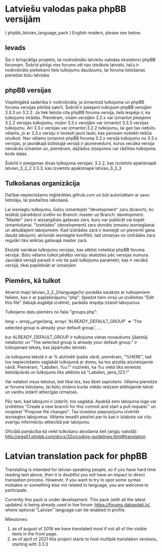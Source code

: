 # Latviešu valodas paka phpBB versijām
( phpbb_latvian_language_pack )
English readers, please see below.

## Ievads
Šis ir brīvprātīgs projekts, lai nodrošinātu latviešu valodas eksistenci phpBB forumam. Šobrīd pilnīgi viss forums vēl nav iztulkots latviski, taču ir nodrošināts pietiekami liels tulkojumu daudzums, lai foruma lietošanas pieredze būtu latviska.

## phpBB versijas
Vispilnīgākā saderība ir nodrošināta, ja izmantotā tulkojuma un phpBB forumu versijas pilnībā sakrīt. Šobrīd ir pieejami tulkojumi phpBB versijām 3.3.3 un 3.2.2.
Ja tiek lietota cita phpBB foruma versija, liela iespēja ir, ka tulkojums strādās. Piemēram, visām versijām 3.2.x var izmantot pieejamo 3.2.2 versijas tulkojumu, visām 3.3.x versijām var izmantot 3.3.3 versijas tulkojumu. Arī 3.3.x versijas var izmantot 3.2.2 tulkojumu, lai gan tas nebūtu vēlams, jo ar 3.3.x versiju ir ieviesti jauni lauki, kas pavisam noteikti nebūs iztulkoti. Nav vēlams izmantot phpBB foruma 3.2.x versijā tulkojumu no 3.3.x versijas, jo jaunākajā būtiskajā versijā ir jaunievedumi, kurus vecāka versija nemācēs izmantot un, piemēram, dažādos ziņojumos var rādīties tulkojuma koda daļas.

Šobrīd ir pieejamas divas tulkojuma versijas:
3.2.2, kas izvietots apakšmapē latvian_3_2_2
3.3.3, kas izvietots apakšmapē latvian_3_3_3

## Tulkošanas organizācija
Dalībai nepieciešams reģistrēties github.com un būt autorizētam ar savu lietotāju, lai piedalītos labošanā.

Lai iesniegtu tulkojumu, lūdzu izmantojiet "development" zaru (branch), ko ieslēdz pārslēdzot izvēlni no Branch: master uz Branch: development. "Master" zars ir aizsargātais gatavais zars, kuru var publicēt vai kopēt izmantošanai. "Izstrādes" (development) zars domāts izmaiņu iesniegšanai un aktuālajiem labojumiem. Kad izstrādes zarā ir iesniegti un pieņemti gana daudz labojumi, atrisināti iesniegtie konflikti, tad izmaiņas no izstrādes zara regulāri tiks ieliktas gatavajā master zarā.

Eksistē vairākas tulkojumu versijas, kas atbilst noteiktai phpBB foruma versijai. Būtu vēlams tulkot pēdējo versiju skatoties pēc versijas numura. Jaunākā versijā parasti ir visi tie paši tulkojumu parametri, kas ir vecākā versijā, tikai papildināti ar izmaiņām.

## Piemērs, kā tulkot
Atverot mapi latvian_3_2_2/language/lv/ parādās saraksts ar tulkojamiem failiem, kas ir ar paplašinājumu "php". Spiežot tiem virsū un izvēloties "Edit this file" (labajā augšējā izvēlnē), parādās iespēja iztaisīt labojumus.

Tulkojamo datu piemērs no faila "groups.php":

$lang = array_merge($lang, array(
	'ALREADY_DEFAULT_GROUP'		=> 'The selected group is already your default group.',
  ...

kur ALREADY_DEFAULT_GROUP ir tulkojuma vietas nosaukums (jāatstāj nelabots) un "The selected group is already your default group." ir tulkojamais teksts, kas jāpārtulko latviski.

Ja tulkojuma tekstā ir ar % atzīmēti īpašie vārdi, piemēram, "%HERE", tad tos nepieciešams saglabāt tulkojumā ar domu, ka tos aizstās aizvietojamie vārdi. Piemēram, "Labdien, %u !" nozīmēs, ka %u vietā tiks ievietots lietotājvārds un tulkojums tiks attēlots kā "Labdien, janis_123 !"

Var nelabot visus tekstus, bet tikai tos, kas šķiet saprotami. Vēlama pieredze ar foruma lietošanu, lai būtu zināms kurās vietās redzami attēlojamie teksti un varētu izdarīt attiecīgās izmaiņas.

Pēc tam, kad labojumi ir izdarīti, tos saglabā. Apakšā zem labojuma loga var izvēlēties "Create a new branch for this commit and start a pull request." un nospiest "Propose file changes". Tas izveidos pieprasījumu izvērtēt iesniegtos labojumus.
Vēlams ievadīt piezīmi par to kas ir izlabots vai citu svarīgu informāciju attiecībā par labojumu.

Oficiālā pamācība kā veikt tulkošanu atrodama šeit (angļu valodā): http://area51.phpbb.com/docs/32x/coding-guidelines.html#translation

# Latvian translation pack for phpBB

Translating is intended for latvian speaking people, so if you have hard time reading text above, then it is doubtful you will have an impact to direct translation process. However, if you want to try to spot some syntax mistakes or something else not related to language, you are welcome to participate.

Currently this pack is under development. This pack (with all the latest updates) is being already used in live forum: https://forums.dabasdati.lv/, where optional "Latvian" language can be enabled in profile.

Milestones:
1) as of august of 2018 we have translated most if not all of the visible texts in the front page.
2) as of april of 2021 this project starts to host multiple translation versions, starting with 3.3.3

